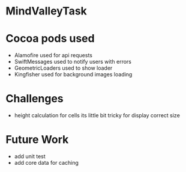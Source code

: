# MindValleyTask

# Cocoa pods used
- Alamofire 
used for api requests
- SwiftMessages
used to notify users with errors
- GeometricLoaders
used to show loader
- Kingfisher
used for background images loading

# Challenges 
- height calculation for cells its little bit tricky for display correct size

# Future  Work
- add unit test
- add core data for caching
